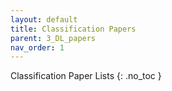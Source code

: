 ```yaml
---
layout: default
title: Classification Papers
parent: 3_DL_papers
nav_order: 1
---
```


 Classification Paper Lists
{: .no_toc }

